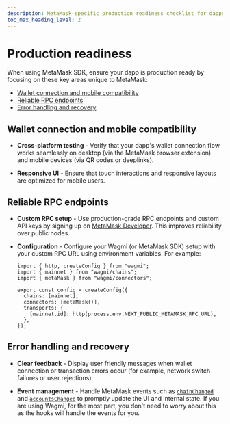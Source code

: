 ```yaml
---
description: MetaMask-specific production readiness checklist for dapps using MetaMask SDK.
toc_max_heading_level: 2
---
```


# Production readiness

When using MetaMask SDK, ensure your dapp is production ready by focusing on these key areas unique to MetaMask:

- [Wallet connection and mobile compatibility](#wallet-connection-and-mobile-compatibility)
- [Reliable RPC endpoints](#reliable-rpc-endpoints)
- [Error handling and recovery](#error-handling-and-recovery)

## Wallet connection and mobile compatibility

- **Cross-platform testing** - Verify that your dapp's wallet connection flow works seamlessly on desktop (via the MetaMask browser extension) and mobile devices (via QR codes or deeplinks).

- **Responsive UI** - Ensure that touch interactions and responsive layouts are optimized for mobile users.

## Reliable RPC endpoints

- **Custom RPC setup** - Use production-grade RPC endpoints and custom API keys by signing up on [MetaMask Developer](https://developer.metamask.io/).
  This improves reliability over public nodes.

- **Configuration** - Configure your Wagmi (or MetaMask SDK) setup with your custom RPC URL using environment variables.
For example:

  ```tsx title="Configure custom RPC endpoint"
  import { http, createConfig } from "wagmi";
  import { mainnet } from "wagmi/chains";
  import { metaMask } from "wagmi/connectors";

  export const config = createConfig({
    chains: [mainnet],
    connectors: [metaMask()],
    transports: {
      [mainnet.id]: http(process.env.NEXT_PUBLIC_METAMASK_RPC_URL),
    },
  });
  ```

## Error handling and recovery

- **Clear feedback** - Display user friendly messages when wallet connection or transaction errors occur (for example, network switch failures or user rejections).

- **Event management** - Handle MetaMask events such as [`chainChanged`](/wallet/reference/provider-api/#chainchanged)
  and [`accountsChanged`](/wallet/reference/provider-api/#accountschanged) to promptly update the UI and internal state.
  If you are using Wagmi, for the most part, you don't need to worry about this as the hooks will handle the events for you.
